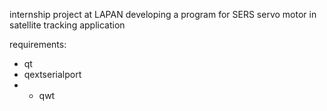 internship project at LAPAN
developing a program for SERS servo motor in satellite tracking application

requirements: 
- qt
- qextserialport
- - qwt
